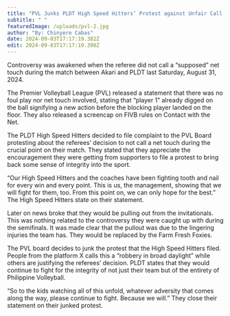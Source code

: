 ```yaml
---
title: "PVL Junks PLDT High Speed Hitters’ Protest against Unfair Call. "
subtitle: " "
featuredImage: /uploads/pvl-2.jpg
author: "By: Chinyere Cabas"
date: 2024-09-03T17:17:19.382Z
edit: 2024-09-03T17:17:19.390Z
---
```

<!--StartFragment-->

Controversy was awakened when the referee did not call a “supposed” net touch during the match between Akari and PLDT last Saturday, August 31, 2024.

The Premier Volleyball League (PVL) released a statement that there was no foul play nor net touch involved, stating that “player 1” already digged on the ball signifying a new action before the blocking player landed on the floor. They also released a screencap on FIVB rules on Contact with the Net.

The PLDT High Speed Hitters decided to file complaint to the PVL Board protesting about the referees’ decision to not call a net touch during the crucial point on their match. They stated that they appreciate the encouragement they were getting from supporters to file a protest to bring back some sense of integrity into the sport.

“Our High Speed Hitters and the coaches have been fighting tooth and nail for every win and every point. This is us, the management, showing that we will fight for them, too. From this point on, we can only hope for the best.” The High Speed Hitters state on their statement.

Later on news broke that they would be pulling out from the invitationals. This was nothing related to the controversy they were caught up with during the semifinals. It was made clear that the pullout was due to the lingering injuries the team has. They would be replaced by the Farm Fresh Foxies.

The PVL board decides to junk the protest that the High Speed Hitters filed. People from the platform X calls this a “robbery in broad daylight” while others are justifying the referees’ decision. PLDT states that they would continue to fight for the integrity of not just their team but of the entirety of Philippine Volleyball.

“So to the kids watching all of this unfold, whatever adversity that comes along the way, please continue to fight. Because we will.” They close their statement on their junked protest.

<!-- notionvc: f2c6fdb6-3544-4b64-ab98-2db78b96607e -->

<!--EndFragment-->